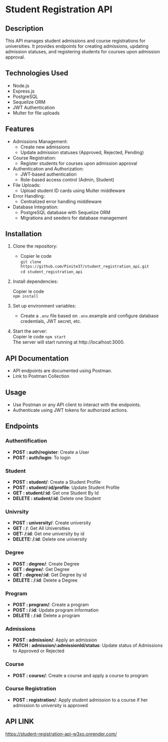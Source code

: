 # Student Registration API
## Description
This API manages student admissions and course registrations for universities. It provides endpoints for creating admissions, updating admission statuses, and registering students for courses upon admission approval.  

## Technologies Used
- Node.js  
- Express.js  
- PostgreSQL  
- Sequelize ORM  
- JWT Authentication  
- Multer for file uploads  
## Features
- Admissions Management:
    - Create new admissions
    - Update admission statuses (Approved, Rejected, Pending)  
- Course Registration:
    - Register students for courses upon admission approval
- Authentication and Authorization:
    - JWT-based authentication
    - Role-based access control (Admin, Student)
- File Uploads:
    - Upload student ID cards using Multer middleware
- Error Handling:
    - Centralized error handling middleware
- Database Integration:
    - PostgreSQL database with Sequelize ORM
    - Migrations and seeders for database management
## Installation
1. Clone the repository:

    - Copier le code       
    ``git clone https://github.com/Pinite37/student_registration_api.git``  
    ``cd student_registration_api``  
2. Install dependencies:

    Copier le code  
    ``npm install``  
3. Set up environment variables:

    - Create a `.env` file based on `.env`.example and configure database credentials, JWT secret, etc.

4. Start the server:  
    Copier le code
    ``npm start``  
    The server will start running at http://localhost:3000.

## API Documentation
- API endpoints are documented using Postman.
- Link to Postman Collection
## Usage
- Use Postman or any API client to interact with the endpoints.
- Authenticate using JWT tokens for authorized actions.

## Endpoints

### Authentification
- **POST : auth/register**: Create a User
- **POST : auth/login**: To login

### Student
- **POST : student/**: Create a Student Profile
- **POST : student/:id/profile**: Update Student Profile
- **GET : student/:id**: Get one Student By Id
- **DELETE : student/:id**: Delete one Student

### Univrsity
- **POST : university/**: Create university
- **GET : /**: Get All Universities
- **GET: /:id**: Get one university by id
- **DELETE: /:id**: Delete one university

### Degree
- **POST : degree/**: Create Degree
- **GET : degree/**: Get Degree
- **GET : degree/:id**: Get Degree by id
- **DELETE : /:id**: Delete a Degree 


### Program
- **POST : program/**: Create a program
- **POST : /:id**: Update program information
- **DELETE : /:id**: Delete a program


### Admissions
- **POST : admission/**: Apply an admission
- **PATCH : admission/:admissionId/status**: Update status of Admissions to Approved or Rejected

### Course
- **POST : course/**: Create a course and apply a course to program

### Course Registration
- **POST : registration/**: Apply student admission to a course if her admission to university is approved


## API LINK
https://student-registration-api-w3xo.onrender.com/
